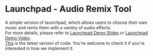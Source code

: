# Launchpad - Audio Remix Tool
A simple version of launchpad, which allows users to choose their own music and remix them with a variety of audio effects. <br />
For more details, please refer to [Launchpad Demo Slides](https://github.com/yansinhuang/PBC-final-project-launch-pad/blob/master/Launchpad.pdf) or [Launchpad Demo Video](https://github.com/yansinhuang/PBC-final-project-launch-pad/blob/master/launchpad_demo.mp4). <br />
[This](https://github.com/yansinhuang/PBC-final-project-launch-pad/blob/master/launchpad_%E6%95%B4%E5%90%88%E5%9B%9B%E7%89%88.py) is the latest version of code. You're welcome to check it if you're interested in how we implement it. <br />
